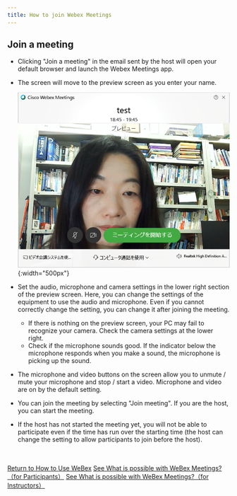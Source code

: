 ```yaml
---
title: How to join Webex Meetings
---
```


## Join a meeting
* Clicking "Join a meeting" in the email sent by the host will open your default browser and launch the Webex Meetings app.
* The screen will move to the preview screen as you enter your name.

	 ![プレビュー画面](img/webex_meeting_preview.png){:width="500px"}

* Set the audio, microphone and camera settings in the lower right section of the preview screen. Here, you can change the settings of the equipment to use the audio and microphone. Even if you cannot correctly change the setting, you can change it after joining the meeting.

	 * If there is nothing on the preview screen, your PC may fail to recognize your camera. Check the camera settings at the lower right.
	 * Check if the microphone sounds good. If the indicator below the microphone responds when you make a sound, the microphone is picking up the sound.
* The microphone and video buttons on the screen allow you to unmute / mute your microphone and stop / start a video. Microphone and video are on by the default setting.
* You can join the meeting by selecting "Join meeting". If you are the host, you can start the meeting.
* If the host has not started the meeting yet, you will not be able to participate even if the time has run over the starting time (the host can change the setting to allow participants to join before the host).

<br>
<br>
<a href="index" target="_blank">Return to How to Use WeBex</a>
<a href="meeting_participant" target="_blank">See What is possible with WeBex Meetings?（for Participants）</a>
<a href="meeting_owner" target="_blank">See What is possible with WeBex Meetings?（for 
Instructors）</a>
